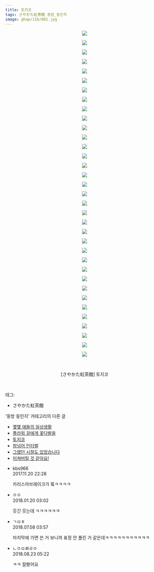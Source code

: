 ```yaml
---
title: 토지코
tags: さやかた紅茶館 동방_동인지
image: ghap/116/001.jpg
---
```

<div class="article">
<p style="text-align: center; clear: none; float: none;"><img src="{{ site.nasurl }}/ghap/116/001.jpg"/></p>
<p style="text-align: center; clear: none; float: none;"><img src="{{ site.nasurl }}/ghap/116/002.jpg"/></p>
<p style="text-align: center; clear: none; float: none;"><img src="{{ site.nasurl }}/ghap/116/003.png"/></p>
<p style="text-align: center; clear: none; float: none;"><img src="{{ site.nasurl }}/ghap/116/004.png"/></p>
<p style="text-align: center; clear: none; float: none;"><img src="{{ site.nasurl }}/ghap/116/005.png"/></p>
<p style="text-align: center; clear: none; float: none;"><img src="{{ site.nasurl }}/ghap/116/006.png"/></p>
<p style="text-align: center; clear: none; float: none;"><img src="{{ site.nasurl }}/ghap/116/007.png"/></p>
<p style="text-align: center; clear: none; float: none;"><img src="{{ site.nasurl }}/ghap/116/008.png"/></p>
<p style="text-align: center; clear: none; float: none;"><img src="{{ site.nasurl }}/ghap/116/009.png"/></p>
<p style="text-align: center; clear: none; float: none;"><img src="{{ site.nasurl }}/ghap/116/010.png"/></p>
<p style="text-align: center; clear: none; float: none;"><img src="{{ site.nasurl }}/ghap/116/011.png"/></p>
<p style="text-align: center; clear: none; float: none;"><img src="{{ site.nasurl }}/ghap/116/012.png"/></p>
<p style="text-align: center; clear: none; float: none;"><img src="{{ site.nasurl }}/ghap/116/013.png"/></p>
<p style="text-align: center; clear: none; float: none;"><img src="{{ site.nasurl }}/ghap/116/014.png"/></p>
<p style="text-align: center; clear: none; float: none;"><img src="{{ site.nasurl }}/ghap/116/015.png"/></p>
<p style="text-align: center; clear: none; float: none;"><img src="{{ site.nasurl }}/ghap/116/016.png"/></p>
<p style="text-align: center; clear: none; float: none;"><img src="{{ site.nasurl }}/ghap/116/017.png"/></p>
<p style="text-align: center; clear: none; float: none;"><img src="{{ site.nasurl }}/ghap/116/018.png"/></p>
<p style="text-align: center; clear: none; float: none;"><img src="{{ site.nasurl }}/ghap/116/019.png"/></p>
<p style="text-align: center; clear: none; float: none;"><img src="{{ site.nasurl }}/ghap/116/020.png"/></p>
<p style="text-align: center; clear: none; float: none;"><img src="{{ site.nasurl }}/ghap/116/021.png"/></p>
<p style="text-align: center; clear: none; float: none;"><img src="{{ site.nasurl }}/ghap/116/022.png"/></p>
<p style="text-align: center; clear: none; float: none;"><img src="{{ site.nasurl }}/ghap/116/023.png"/></p>
<p style="text-align: center; clear: none; float: none;"><img src="{{ site.nasurl }}/ghap/116/024.png"/></p>
<p style="text-align: center; clear: none; float: none;"><img src="{{ site.nasurl }}/ghap/116/025.png"/></p>
<p style="text-align: center; clear: none; float: none;"><img src="{{ site.nasurl }}/ghap/116/026.png"/></p>
<p style="text-align: center; clear: none; float: none;"><img src="{{ site.nasurl }}/ghap/116/027.png"/></p>
<p style="text-align: center; clear: none; float: none;"><img src="{{ site.nasurl }}/ghap/116/028.png"/></p>
<p style="text-align: center; clear: none; float: none;"><img src="{{ site.nasurl }}/ghap/116/029.png"/></p>
<p style="text-align: center; clear: none; float: none;"><img src="{{ site.nasurl }}/ghap/116/030.png"/></p>
<p style="text-align: center; clear: none; float: none;"><img src="{{ site.nasurl }}/ghap/116/031.png"/></p>
<p style="text-align: center; clear: none; float: none;"><img src="{{ site.nasurl }}/ghap/116/032.png"/></p>
<p style="text-align: center; clear: none; float: none;"><img src="{{ site.nasurl }}/ghap/116/033.png"/></p>
<p style="text-align: center; clear: none; float: none;"><img src="{{ site.nasurl }}/ghap/116/034.png"/></p>
<p style="text-align: center; clear: none; float: none;"><img src="{{ site.nasurl }}/ghap/116/035.jpg"/></p>
<p style="text-align: center; clear: none; float: none;"><br/></p>
<p style="text-align: center; clear: none; float: none;">[さやかた紅茶館] 토지코</p>
<p><br/></p>
</div><div class="tagTrail">
<p>태그: </p>
<ul>
<li>さやかた紅茶館</li>
</ul>
</div><div class="another">
<p>'동방 동인지' 카테고리의 다른 글</p>
<ul>
<li><a href="/2016-06-18-ghap_118">몇몇 애들의 일상생활</a></li>
<li><a href="/2016-06-18-ghap_117">플라워 걸에게 꽃다발을</a></li>
<li><a href="/2016-06-18-ghap_116">토지코</a></li>
<li><a href="/2016-06-18-ghap_115">밤넘어 인터벌</a></li>
<li><a href="/2016-06-18-ghap_114">그랬던 시절도 있었습니다</a></li>
<li><a href="/2016-06-18-ghap_113">미쳐버릴 것 같아요!</a></li>
</ul>
</div><div class="cb_module cb_fluid">
<div class="cb_wrt cb_profile">
<div class="comment">
<ul>
<li class="cb_thumb_off" id="comment15133680">
<div class="cb_comment_area">
<div class="cb_info_area">
<div class="cb_section">
<span class="cb_nick_name">kbs966</span>
</div>
<div class="cb_section">
<span class="cb_date">2017.11.20 22:28 </span>
</div>
</div>
<div class="cb_dsc_comment">
<p class="cb_dsc">
											카리스마브레이크가 똨ㅋㅋㅋㅋ
										</p>
</div>
</div></li>
<li class="cb_thumb_off" id="comment15178320">
<div class="cb_comment_area">
<div class="cb_info_area">
<div class="cb_section">
<span class="cb_nick_name">ㅇㅇ</span>
</div>
<div class="cb_section">
<span class="cb_date">2018.01.20 03:02 </span>
</div>
</div>
<div class="cb_dsc_comment">
<p class="cb_dsc">
											웃긴 웃는데 ㅋㅋㅋㅋㅋㅋ
										</p>
</div>
</div></li>
<li class="cb_thumb_off" id="comment15282160">
<div class="cb_comment_area">
<div class="cb_info_area">
<div class="cb_section">
<span class="cb_nick_name">ㄱㅁㅎ</span>
</div>
<div class="cb_section">
<span class="cb_date">2018.07.08 03:57 </span>
</div>
</div>
<div class="cb_dsc_comment">
<p class="cb_dsc">
											마지막에 가면 쓴 거 보니까 표정 안 풀린 거 같은데ㅋㅋㅋㅋㅋㅋㅋㅋㅋㅋㅋ
										</p>
</div>
</div></li>
<li class="cb_thumb_off" id="comment15315229">
<div class="cb_comment_area">
<div class="cb_info_area">
<div class="cb_section">
<span class="cb_nick_name">ㄴㅇㅁㄻㄹㅇ</span>
</div>
<div class="cb_section">
<span class="cb_date">2018.08.23 05:22 </span>
</div>
</div>
<div class="cb_dsc_comment">
<p class="cb_dsc">
											ㅋㅋ 잘봤어요
										</p>
</div>
</div></li>
</ul>
</div>
</div><!-- commentList close -->
</div>